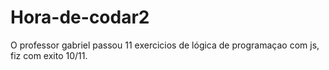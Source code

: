 # Hora-de-codar2
O professor gabriel passou 11 exercicios de lógica de programaçao com js, fiz com exito 10/11.
